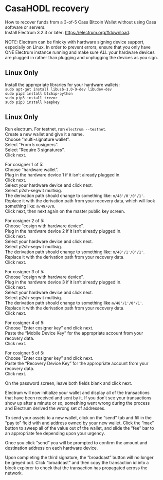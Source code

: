 # CasaHODL recovery

How to recover funds from a 3-of-5 Casa Bitcoin Wallet without using Casa software or servers.\
Install Electrum 3.2.3 or later: https://electrum.org/#download.

NOTE: Electrum can be finicky with hardware signing device support, especially on Linux. In order to prevent errors, ensure that you only have ONE Electrum instance running and make sure ALL your hardware devices are plugged in rather than plugging and unplugging the devices as you sign.

## Linux Only

Install the appropriate libraries for your hardware wallets:\
`sudo apt-get install libusb-1.0-0-dev libudev-dev`\
`sudo pip3 install btchip-python`\
`sudo pip3 install trezor`\
`sudo pip3 install keepkey`

## Linux Only

Run electrum. For testnet, run `electrum --testnet`.\
Create a new wallet and give it a name.\
Choose “multi-signature wallet”.\
Select “From 5 cosigners”.\
Select “Require 3 signatures”.\
Click next.

For cosigner 1 of 5:\
Choose “hardware wallet”.\
Plug in the hardware device 1 if it isn’t already plugged in.\
Click next.\
Select your hardware device and click next.\
Select p2sh-segwit multisig.\
The derivation path should change to something like: `m/48'/0'/0'/1'`. Replace it with the derivation path from your recovery data, which will look something like: `m/49/0/0`.\
Click next, then next again on the master public key screen.

For cosigner 2 of 5:\
Choose “cosign with hardware device”.\
Plug in the hardware device 2 if it isn’t already plugged in.\
Click next.\
Select your hardware device and click next.\
Select p2sh-segwit multisig.\
The derivation path should change to something like: `m/48'/1'/0'/1'`. Replace it with the derivation path from your recovery data.\
Click next.

For cosigner 3 of 5:\
Choose “cosign with hardware device”.\
Plug in the hardware device 3 if it isn’t already plugged in.\
Click next.\
Select your hardware device and click next.\
Select p2sh-segwit multisig.\
The derivation path should change to something like `m/48'/1'/0'/1'`. Replace it with the derivation path from your recovery data.\
Click next.

For cosigner 4 of 5:\
Choose “Enter cosigner key” and click next.\
Paste the “Mobile Device Key” for the appropriate account from your recovery data.\
Click next.

For cosigner 5 of 5:\
Choose “Enter cosigner key” and click next.\
Paste the “Recovery Device Key” for the appropriate account from your recovery data.\
Click next.

On the password screen, leave both fields blank and click next.

Electrum will now initialize your wallet and display all of the transactions that have been received and sent by it. If you don’t see your transactions show up after a minute or so, something went wrong during the process and Electrum derived the wrong set of addresses.

To send your assets to a new wallet, click on the “send” tab and fill in the “pay to” field with and address owned by your new wallet. Click the “max” button to sweep all of the value out of the wallet, and slide the “fee” bar to an appropriate fee depending upon your urgency.

Once you click “send” you will be prompted to confirm the amount and destination address on each hardware device.

Upon completing the third signature, the “broadcast” button will no longer be greyed out. Click “broadcast” and then copy the transaction id into a block explorer to check that the transaction has propagated across the network.
